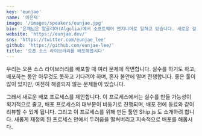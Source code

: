 ```yaml
---
key: 'eunjae'
name: '이은재'
image: '/images/speakers/eunjae.jpg'
bio: '은재님은 알골리아(Algolia)에서 소프트웨어 엔지니어로 일하고 있습니다. 새로운 걸 배울 때 신나 합니다. 한국에서 태어나 자랐고, 2017년에 싱가포르로, 2019년엔 파리로 옮겨왔습니다. 현재 알골리아에서 좋은 동료들에 둘러싸여 행복하게 지내고 있습니다.'
website: 'https://eunjae.dev/'
sns: 'https://twitter.com/eunjae_lee'
github: 'https://github.com/eunjae-lee/'
title: '오픈 소스 라이브러리를 배포해봅시다'
---
```


우리는 오픈 소스 라이브러리를 배포할 때 여러 문제에 직면합니다. 실수를 하기도 하고, 배포하는 동안 아무것도 못하고 기다려야 하며, 혼자 불안에 떨며 진행합니다. 좋은 툴이 많이 있지만, 여전히 해결되지 않는 문제들이 있습니다.

그래서 새로운 배포 프로세스를 제안합니다. 이 프로세스에서는 실수를 만들 가능성이 획기적으로 줄고, 배포 프로세스의 대부분이 비동기로 진행되며, 배포 전에 동료와 같이 리뷰할 수 있게 됩니다. 그리고 이 프로세스를 위해 만든 툴인 Ship.js 도 소개하려 합니다. 새롭게 재정의 된 프로세스 안에서 두려움을 떨쳐버리고 지속적으로 배포를 해봅시다.
